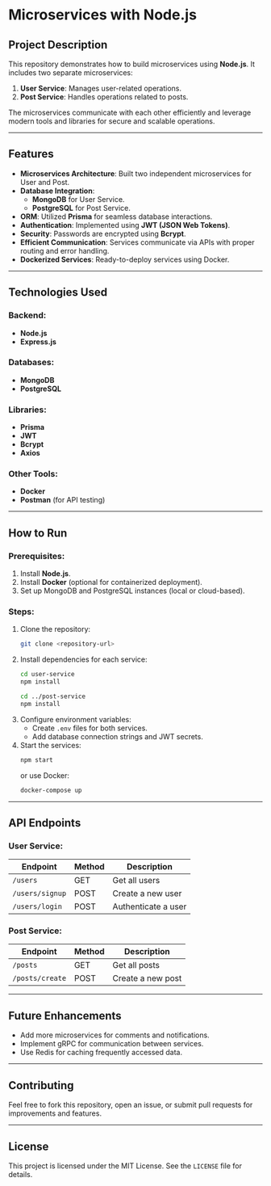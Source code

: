 # Microservices with Node.js

## Project Description

This repository demonstrates how to build microservices using **Node.js**. It includes two separate microservices:

1. **User Service**: Manages user-related operations.
2. **Post Service**: Handles operations related to posts.

The microservices communicate with each other efficiently and leverage modern tools and libraries for secure and scalable operations.

---

## Features

- **Microservices Architecture**: Built two independent microservices for User and Post.
- **Database Integration**:
  - **MongoDB** for User Service.
  - **PostgreSQL** for Post Service.
- **ORM**: Utilized **Prisma** for seamless database interactions.
- **Authentication**: Implemented using **JWT (JSON Web Tokens)**.
- **Security**: Passwords are encrypted using **Bcrypt**.
- **Efficient Communication**: Services communicate via APIs with proper routing and error handling.
- **Dockerized Services**: Ready-to-deploy services using Docker.

---

## Technologies Used

### Backend:
- **Node.js**
- **Express.js**

### Databases:
- **MongoDB**
- **PostgreSQL**

### Libraries:
- **Prisma**
- **JWT**
- **Bcrypt**
- **Axios**

### Other Tools:
- **Docker**
- **Postman** (for API testing)

---

## How to Run

### Prerequisites:
1. Install **Node.js**.
2. Install **Docker** (optional for containerized deployment).
3. Set up MongoDB and PostgreSQL instances (local or cloud-based).

### Steps:
1. Clone the repository:
   ```bash
   git clone <repository-url>
   ```
2. Install dependencies for each service:
   ```bash
   cd user-service
   npm install

   cd ../post-service
   npm install
   ```
3. Configure environment variables:
   - Create `.env` files for both services.
   - Add database connection strings and JWT secrets.
4. Start the services:
   ```bash
   npm start
   ```
   or use Docker:
   ```bash
   docker-compose up
   ```

---

## API Endpoints

### User Service:
| Endpoint       | Method | Description            |
|----------------|--------|------------------------|
| `/users`       | GET    | Get all users          |
| `/users/signup`| POST   | Create a new user      |
| `/users/login` | POST   | Authenticate a user    |

### Post Service:
| Endpoint       | Method | Description            |
|----------------|--------|------------------------|
| `/posts`       | GET    | Get all posts          |
| `/posts/create`| POST   | Create a new post      |

---

## Future Enhancements

- Add more microservices for comments and notifications.
- Implement gRPC for communication between services.
- Use Redis for caching frequently accessed data.

---

## Contributing

Feel free to fork this repository, open an issue, or submit pull requests for improvements and features.

---

## License

This project is licensed under the MIT License. See the `LICENSE` file for details.
